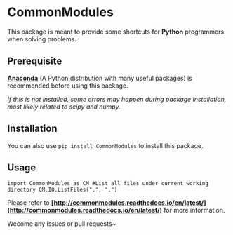 # CommonModules

This package is meant to provide some shortcuts for **Python** programmers when solving problems.  

## Prerequisite

**[Anaconda](https://www.continuum.io/downloads/)** (A Python distribution with many useful packages) is recommended before using this package.

*If this is not installed, some errors may happen during package installation, most likely related to scipy and numpy.*

## Installation
You can also use `pip install CommonModules` to install this package.

## Usage

`import CommonModules as CM
 #List all files under current working directory
 CM.IO.ListFiles(".", ".")`

Please refer to **[http://commonmodules.readthedocs.io/en/latest/](http://commonmodules.readthedocs.io/en/latest/)** for more information.  

Wecome any issues or pull requests~
